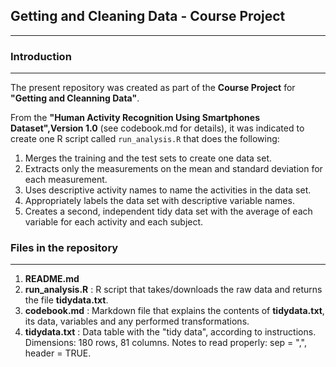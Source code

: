 ## Getting and Cleaning Data - Course Project
***

### Introduction
***

The present repository was created as part of the **Course Project** for **"Getting and Cleanning Data"**.

From the **"Human Activity Recognition Using Smartphones Dataset",Version 1.0** (see codebook.md for details), it was indicated to create one R script called ```run_analysis.R``` that does the following:

1. Merges the training and the test sets to create one data set.
2. Extracts only the measurements on the mean and standard deviation for each measurement. 
3. Uses descriptive activity names to name the activities in the data set.
4. Appropriately labels the data set with descriptive variable names. 
5. Creates a second, independent tidy data set with the average of each variable for each activity and each subject. 


### Files in the repository 
***

1. **README.md**  
2. **run_analysis.R** : R script that takes/downloads the raw data and returns the file **tidydata.txt**.
3. **codebook.md** : Markdown file that explains the contents of **tidydata.txt**, its data, variables and any performed transformations.
4. **tidydata.txt** : Data table with the "tidy data", according to instructions. Dimensions: 180 rows, 81 columns. Notes to read properly: sep = ",", header = TRUE.






